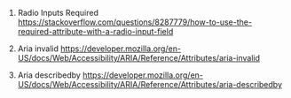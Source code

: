 1. Radio Inputs Required
   https://stackoverflow.com/questions/8287779/how-to-use-the-required-attribute-with-a-radio-input-field

2. Aria invalid
   https://developer.mozilla.org/en-US/docs/Web/Accessibility/ARIA/Reference/Attributes/aria-invalid

3. Aria describedby
   https://developer.mozilla.org/en-US/docs/Web/Accessibility/ARIA/Reference/Attributes/aria-describedby
